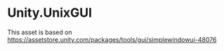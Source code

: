 # Unity.UnixGUI

This asset is based on https://assetstore.unity.com/packages/tools/gui/simplewindowui-48076

